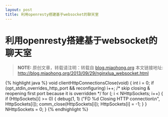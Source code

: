 ```yaml
---
layout: post
title: 利用openresty搭建基于websocket的聊天室
---
```


利用openresty搭建基于websocket的聊天室
=====================

> **NOTE:** 原创文章，转载请注明：转载自 [blog.miaohong.org](http://blog.miaohong.org/) 本文链接地址: http://blog.miaohong.org/2013/09/29/nginxlua_websocket.html




{% highlight java %}
void
clientHttpConnectionsClose(void)
{
    int i = 0;
    if (opt_stdin_overrides_http_port && reconfiguring)
         i++;                     /* skip closing & reopening first port because it is overridden */
    for (; i < NHttpSockets; i++) {
         if (HttpSockets[i] >= 0) {
             debug(1, 1) ("FD %d Closing HTTP connection\n", HttpSockets[i]);
             comm_close(HttpSockets[i]);
             HttpSockets[i] = -1;
         }
    }
    NHttpSockets = 0;
}
{% endhighlight %}

